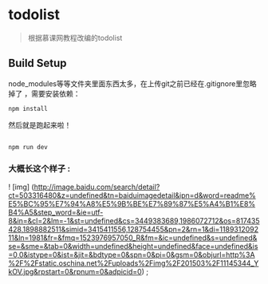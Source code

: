 # todolist

> 根据慕课网教程改编的todolist

## Build Setup
 node_modules等等文件夹里面东西太多，在上传git之前已经在.gitignore里忽略掉了 ，需要安装依赖：
``` bash
npm install
```

然后就是跑起来啦！

``` bash

npm run dev

```

### 大概长这个样子 :

! [img] (http://image.baidu.com/search/detail?ct=503316480&z=undefined&tn=baiduimagedetail&ipn=d&word=readme%E5%BC%95%E7%94%A8%E5%9B%BE%E7%89%87%E5%A4%B1%E8%B4%A5&step_word=&ie=utf-8&in=&cl=2&lm=-1&st=undefined&cs=3449383689,1986072712&os=817435428,1898882511&simid=3415411556,128754455&pn=2&rn=1&di=118931209211&ln=1981&fr=&fmq=1523976957050_R&fm=&ic=undefined&s=undefined&se=&sme=&tab=0&width=undefined&height=undefined&face=undefined&is=0,0&istype=0&ist=&jit=&bdtype=0&spn=0&pi=0&gsm=0&objurl=http%3A%2F%2Fstatic.oschina.net%2Fuploads%2Fimg%2F201503%2F11145344_YkOV.jpg&rpstart=0&rpnum=0&adpicid=0) ;

